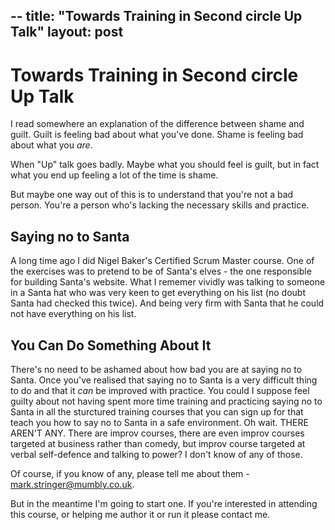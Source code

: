 --
title: "Towards Training in Second circle Up Talk"
layout: post 
---

# Towards Training in Second circle Up Talk

I read somewhere an explanation of the difference between shame and guilt. Guilt is feeling bad about what you've done.  Shame is feeling bad 
about what you *are*.

When "Up" talk goes badly. Maybe what you should feel is guilt, but in fact what you end up feeling a lot of the time is shame. 

But maybe one way out of this is to understand that you're not a bad person. You're a person who's lacking the necessary skills and practice.

## Saying no to Santa

A long time ago I did Nigel Baker's Certified Scrum Master course.  One of the exercises was to pretend to be of Santa's elves - the one responsible for building Santa's website. What I rememer vividly was talking to someone in a Santa hat who was very keen to get everything on his list (no doubt Santa had checked this twice). And being very firm with Santa that he could not have everything on his list.

## You Can Do Something About It

There's no need to be ashamed about how bad you are at saying no to Santa. Once you've realised that saying no to Santa is a very difficult thing to do and that it *can* be improved with practice. You could I suppose feel guilty about not having spent more time training and practicing saying no to Santa in all the sturctured training courses that you can sign up for that teach you how to say no to Santa in a safe environment. Oh wait.  THERE AREN'T ANY. There are improv courses, there are even improv courses targeted at business rather than comedy, but improv course targeted at verbal self-defence and talking to power? I don't know of any of those.

Of course, if you know of any, please tell me about them  - mark.stringer@mumbly.co.uk.

But in the meantime I'm going to start one.  If you're interested in attending this course, or helping me author it or run it please contact me.






